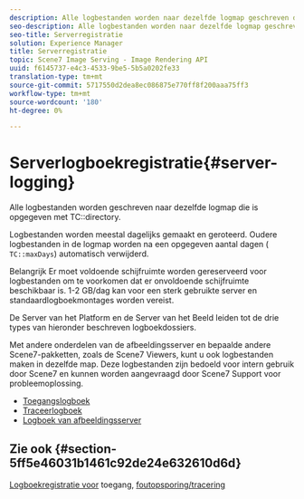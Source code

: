 ```yaml
---
description: Alle logbestanden worden naar dezelfde logmap geschreven die in de TC-map is opgegeven.
seo-description: Alle logbestanden worden naar dezelfde logmap geschreven die in de TC-map is opgegeven.
seo-title: Serverregistratie
solution: Experience Manager
title: Serverregistratie
topic: Scene7 Image Serving - Image Rendering API
uuid: f6145737-e4c3-4533-9be5-5b5a0202fe33
translation-type: tm+mt
source-git-commit: 5717550d2dea8ec086875e770ff8f200aaa75ff3
workflow-type: tm+mt
source-wordcount: '180'
ht-degree: 0%

---
```



# Serverlogboekregistratie{#server-logging}

Alle logbestanden worden geschreven naar dezelfde logmap die is opgegeven met TC::directory.

Logbestanden worden meestal dagelijks gemaakt en geroteerd. Oudere logbestanden in de logmap worden na een opgegeven aantal dagen ( `TC::maxDays`) automatisch verwijderd.

Belangrijk Er moet voldoende schijfruimte worden gereserveerd voor logbestanden om te voorkomen dat er onvoldoende schijfruimte beschikbaar is. 1-2 GB/dag kan voor een sterk gebruikte server en standaardlogboekmontages worden vereist.

De Server van het Platform en de Server van het Beeld leiden tot de drie types van hieronder beschreven logboekdossiers.

Met andere onderdelen van de afbeeldingsserver en bepaalde andere Scene7-pakketten, zoals de Scene7 Viewers, kunt u ook logbestanden maken in dezelfde map. Deze logbestanden zijn bedoeld voor intern gebruik door Scene7 en kunnen worden aangevraagd door Scene7 Support voor probleemoplossing.

* [Toegangslogboek](c-access-log.md)
* [Traceerlogboek](c-trace-log.md)
* [Logboek van afbeeldingsserver](c-image-server-log.md)

## Zie ook {#section-5ff5e46031b1461c92de24e632610d6d}

[Logboekregistratie voor](../../../../is-api/image-serving-api-ref/c-configuration-and-administration/c-server-settings/r-access-logging.md#reference-5d175921c12a48a6be7f722517615d0f) toegang,  [foutopsporing/tracering](../../../../is-api/image-serving-api-ref/c-configuration-and-administration/c-server-settings/r-debug-trace-logging.md#reference-4b372f81001849f5b495457da7af8e82)
